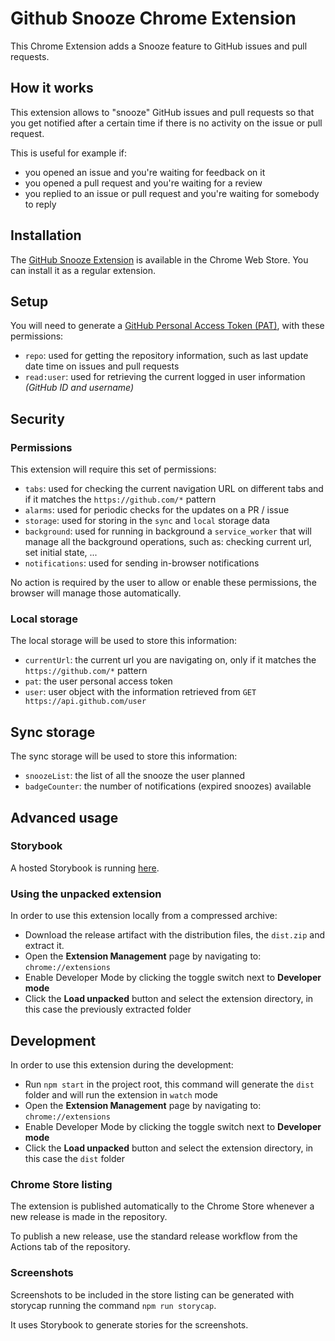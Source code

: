 # Github Snooze Chrome Extension

This Chrome Extension adds a Snooze feature to GitHub issues and pull requests.

## How it works

This extension allows to "snooze" GitHub issues and pull requests so that you get notified after a certain time if there is no activity on the issue or pull request.

This is useful for example if:

- you opened an issue and you're waiting for feedback on it
- you opened a pull request and you're waiting for a review
- you replied to an issue or pull request and you're waiting for somebody to reply

## Installation

The [GitHub Snooze Extension](https://chrome.google.com/webstore/detail/github-snooze/pphnmnebnblgfepdjefofceimacpkcni) is available in the Chrome Web Store. You can install it as a regular extension.

## Setup

You will need to generate a [GitHub Personal Access Token (PAT)](https://github.com/settings/tokens/new), with these permissions:

- `repo`: used for getting the repository information, such as last update date time on issues and pull requests
- `read:user`: used for retrieving the current logged in user information _(GitHub ID and username)_

## Security

### Permissions

This extension will require this set of permissions:

- `tabs`: used for checking the current navigation URL on different tabs and if it matches the `https://github.com/*` pattern
- `alarms`: used for periodic checks for the updates on a PR / issue
- `storage`: used for storing in the `sync` and `local` storage data
- `background`: used for running in background a `service_worker` that will manage all the background operations, such as: checking current url, set initial state, ...
- `notifications`: used for sending in-browser notifications

No action is required by the user to allow or enable these permissions, the browser will manage those automatically.

### Local storage

The local storage will be used to store this information:

- `currentUrl`: the current url you are navigating on, only if it matches the `https://github.com/*` pattern
- `pat`: the user personal access token
- `user`: user object with the information retrieved from `GET https://api.github.com/user`

## Sync storage

The sync storage will be used to store this information:

- `snoozeList`: the list of all the snooze the user planned
- `badgeCounter`: the number of notifications (expired snoozes) available

## Advanced usage

### Storybook

A hosted Storybook is running [here](https://nearform.github.io/github-snooze-chrome-extension).

### Using the unpacked extension

In order to use this extension locally from a compressed archive:

- Download the release artifact with the distribution files, the `dist.zip` and extract it.
- Open the **Extension Management** page by navigating to: `chrome://extensions`
- Enable Developer Mode by clicking the toggle switch next to **Developer mode**
- Click the **Load unpacked** button and select the extension directory, in this case the previously extracted folder

## Development

In order to use this extension during the development:

- Run `npm start` in the project root, this command will generate the `dist` folder and will run the extension in `watch` mode
- Open the **Extension Management** page by navigating to: `chrome://extensions`
- Enable Developer Mode by clicking the toggle switch next to **Developer mode**
- Click the **Load unpacked** button and select the extension directory, in this case the `dist` folder

### Chrome Store listing

The extension is published automatically to the Chrome Store whenever a new release is made in the repository.

To publish a new release, use the standard release workflow from the Actions tab of the repository.

### Screenshots

Screenshots to be included in the store listing can be generated with storycap running the command `npm run storycap`.

It uses Storybook to generate stories for the screenshots.
